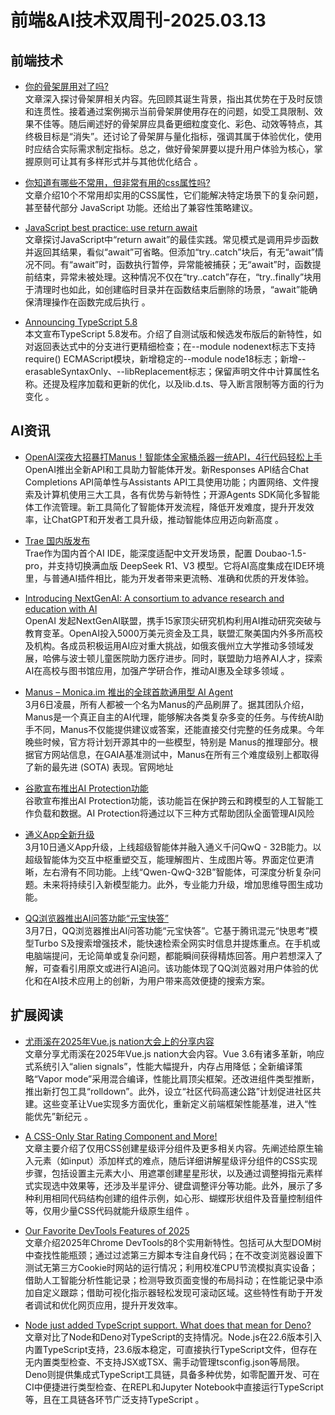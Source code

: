 # 前端&AI技术双周刊-2025.03.13

## 前端技术
- [你的骨架屏用对了吗?](https://juejin.cn/post/7457067508152287283)
<br>文章深入探讨骨架屏相关内容。先回顾其诞生背景，指出其优势在于及时反馈和连贯性。接着通过案例揭示当前骨架屏使用存在的问题，如受工具限制、效果不佳等。随后阐述好的骨架屏应具备更细粒度变化、彩色、动效等特点，其终极目标是“消失”。还讨论了骨架屏与量化指标，强调其属于体验优化，使用时应结合实际需求制定指标。总之，做好骨架屏要以提升用户体验为核心，掌握原则可让其有多样形式并与其他优化结合 。

- [你知道有哪些不常用，但非常有用的css属性吗?](https://juejin.cn/post/7471301491270877220)
<br>文章介绍10个不常用却实用的CSS属性，它们能解决特定场景下的复杂问题，甚至替代部分 JavaScript 功能。还给出了兼容性策略建议。 

- [JavaScript best practice: use return await](https://advancedweb.hu/shorts/javascript-best-practice-use-return-await/)
<br>文章探讨JavaScript中“return await”的最佳实践。常见模式是调用异步函数并返回其结果，看似“await”可省略。但添加“try..catch”块后，有无“await”情况不同。有“await”时，函数执行暂停，异常能被捕获；无“await”时，函数提前结束，异常未被处理。这种情况不仅在“try..catch”存在，“try..finally”块用于清理时也如此，如创建临时目录并在函数结束后删除的场景，“await”能确保清理操作在函数完成后执行 。

- [Announcing TypeScript 5.8](https://devblogs.microsoft.com/typescript/announcing-typescript-5-8/)
<br>本文宣布TypeScript 5.8发布。介绍了自测试版和候选发布版后的新特性，如对返回表达式中的分支进行更精细检查；在--module nodenext标志下支持require() ECMAScript模块，新增稳定的--module node18标志；新增--erasableSyntaxOnly、--libReplacement标志；保留声明文件中计算属性名称。还提及程序加载和更新的优化，以及lib.d.ts、导入断言限制等方面的行为变化 。

## AI资讯
- [OpenAI深夜大招暴打Manus！智能体全家桶杀器一统API，4行代码轻松上手](https://mp.weixin.qq.com/s/BwFC7TvT34yo5gt6DsrLMQ)
<br>OpenAI推出全新API和工具助力智能体开发。新Responses API结合Chat Completions API简单性与Assistants API工具使用功能；内置网络、文件搜索及计算机使用三大工具，各有优势与新特性；开源Agents SDK简化多智能体工作流管理。新工具简化了智能体开发流程，降低开发难度，提升开发效率，让ChatGPT和开发者工具升级，推动智能体应用迈向新高度 。

- [Trae 国内版发布](https://www.trae.com.cn/)
<br>Trae作为国内首个AI IDE，能深度适配中文开发场景，配置 Doubao-1.5-pro，并支持切换满血版 DeepSeek R1、V3 模型。它将AI高度集成在IDE环境里，与普通AI插件相比，能为开发者带来更流畅、准确和优质的开发体验。

- [Introducing NextGenAI: A consortium to advance research and education with AI](https://openai.com/index/introducing-nextgenai/)
<br>OpenAI 发起NextGenAI联盟，携手15家顶尖研究机构利用AI推动研究突破与教育变革。OpenAI投入5000万美元资金及工具，联盟汇聚美国内外多所高校及机构。各成员积极运用AI应对重大挑战，如俄亥俄州立大学推动多领域发展，哈佛与波士顿儿童医院助力医疗进步。同时，联盟助力培养AI人才，探索AI在高校与图书馆应用，加强产学研合作，推动AI惠及全球多领域 。

- [Manus – Monica.im 推出的全球首款通用型 AI Agent](https://ai-bot.cn/manus/)
<br>3月6日凌晨，所有人都被一个名为Manus的产品刷屏了。据其团队介绍，Manus是一个真正自主的AI代理，能够解决各类复杂多变的任务。与传统AI助手不同，Manus不仅能提供建议或答案，还能直接交付完整的任务成果。今年晚些时候，官方将计划开源其中的一些模型，特别是 Manus的推理部分。根据官方网站信息，在GAIA基准测试中，Manus在所有三个难度级别上都取得了新的最先进 (SOTA) 表现。官网地址

- [谷歌宣布推出AI Protection功能](https://cloud.google.com/blog/products/identity-security/introducing-ai-protection-security-for-the-ai-era)
<br>谷歌宣布推出AI Protection功能，该功能旨在保护跨云和跨模型的人工智能工作负载和数据。AI Protection将通过以下三种方式帮助团队全面管理AI风险

- [通义App全新升级](https://w.geekpark.net/news/346751)
<br>3月10日通义App升级，上线超级智能体并融入通义千问QwQ - 32B能力。以超级智能体为交互中枢重塑交互，能理解图片、生成图片等。界面定位更清晰，左右滑有不同功能。上线“Qwen-QwQ-32B”智能体，可深度分析复杂问题。未来将持续引入新模型能力。此外，专业能力升级，增加思维导图生成功能。

- [QQ浏览器推出AI问答功能“元宝快答”](https://www.aibase.com/zh/news/16090)
<br>3月7日，QQ浏览器推出AI问答功能“元宝快答”。它基于腾讯混元“快思考”模型Turbo S及搜索增强技术，能快速检索全网实时信息并提炼重点。在手机或电脑端提问，无论简单或复杂问题，都能瞬间获得精炼回答。用户若想深入了解，可查看引用原文或进行AI追问。该功能体现了QQ浏览器对用户体验的优化和在AI技术应用上的创新，为用户带来高效便捷的搜索方案。

## 扩展阅读
- [尤雨溪在2025年Vue.js nation大会上的分享内容](https://blog.csdn.net/qiwoo_weekly/article/details/145866166?spm=1001.2014.3001.5502)
<br>文章分享尤雨溪在2025年Vue.js nation大会内容。Vue 3.6有诸多革新，响应式系统引入“alien signals”，性能大幅提升，内存占用降低；全新编译策略“Vapor mode”采用混合编译，性能比肩顶尖框架。还改进组件类型推断，推出新打包工具“rolldown”。此外，设立“社区代码高速公路”计划促进社区共建。这些变革让Vue实现多方面优化，重新定义前端框架性能基准，进入“性能优先”新纪元 。

- [A CSS-Only Star Rating Component and More! ](https://css-tricks.com/a-css-only-star-rating-component-and-more-part-1/?utm_source=CSS-Weekly&utm_campaign=Issue-607&utm_medium=web)
<br>文章主要介绍了仅用CSS创建星级评分组件及更多相关内容。先阐述给原生输入元素（如input）添加样式的难点，随后详细讲解星级评分组件的CSS实现步骤，包括设置主元素大小、用遮罩创建星星形状，以及通过调整拇指元素样式实现选中效果等，还涉及半星评分、键盘调整评分等功能。此外，展示了多种利用相同代码结构创建的组件示例，如心形、蝴蝶形状组件及音量控制组件等，仅用少量CSS代码就能升级原生组件 。

- [Our Favorite DevTools Features of 2025](https://www.debugbear.com/blog/favourite-devtools-features-in-2025?utm_source=CSS-Weekly&utm_campaign=Issue-607&utm_medium=web)
<br>文章介绍2025年Chrome DevTools的8个实用新特性。包括可从大型DOM树中查找性能瓶颈；通过过滤第三方脚本专注自身代码；在不改变浏览器设置下测试无第三方Cookie时网站的运行情况；利用校准CPU节流模拟真实设备；借助人工智能分析性能记录；检测导致页面变慢的布局抖动；在性能记录中添加自定义跟踪；借助可视化指示器轻松发现可滚动区域。这些特性有助于开发者调试和优化网页应用，提升开发效率。 

- [Node just added TypeScript support. What does that mean for Deno?](https://deno.com/blog/typescript-in-node-vs-deno)
<br>文章对比了Node和Deno对TypeScript的支持情况。Node.js在22.6版本引入内置TypeScript支持，23.6版本稳定，可直接执行TypeScript文件，但存在无内置类型检查、不支持JSX或TSX、需手动管理tsconfig.json等局限。Deno则提供集成式TypeScript工具链，具备多种优势，如零配置开发、可在CI中便捷进行类型检查、在REPL和Jupyter Notebook中直接运行TypeScript等，且在工具链各环节广泛支持TypeScript 。

